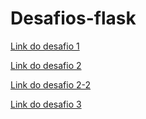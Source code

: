 # Desafios-flask

<a href="https://github.com/levizoca/desafios-flask/tree/desafio-1">Link do desafio 1</a>

<a href="https://github.com/levizoca/desafios-flask/tree/desafio-2">Link do desafio 2</a>

<a href="https://github.com/levizoca/desafios-flask/tree/desafio-2-2">Link do desafio 2-2</a>

<a href="https://github.com/levizoca/desafios-flask/tree/desafio-3">Link do desafio 3</a>
